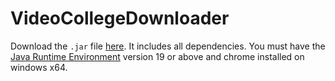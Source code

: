 # VideoCollegeDownloader

Download the `.jar` file [here](/videocollegedownloader.jar). It includes all dependencies. You must have the [Java Runtime Environment](http://java.com/en/download/manual.jsp) version 19 or above and chrome installed on windows x64.

